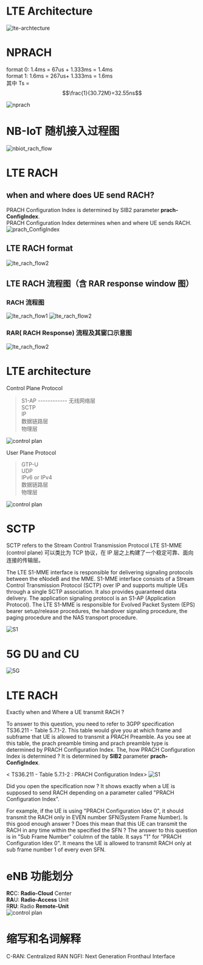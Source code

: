 <script src="https://cdn.mathjax.org/mathjax/latest/MathJax.js?config=TeX-AMS-MML_HTMLorMML" type="text/javascript"></script>
# LTE Architecture
![lte-archtecture](http://taichiorange.github.io/images/lte_arch/LTE-network-architecture.png)

# NPRACH
format 0: 1.4ms = 67us + 1.333ms = 1.4ms  
format 1: 1.6ms = 267us+ 1.333ms = 1.6ms  
其中 Ts = $$\frac{1}{30.72M}=32.55ns$$

![nprach](http://taichiorange.github.io/images/nb_iot/LTE_NB_RACH_TimeFrequencyStructure_01.png)

# NB-IoT 随机接入过程图
![nbiot_rach_flow](http://taichiorange.github.io/images/nb_iot/LTE_NB_RACH_InitialAttach_01.png)

# LTE RACH
## when and where does UE send RACH?
PRACH Configuration Index is determined by SIB2 parameter **prach-ConfigIndex**.  
PRACH Configuration Index determines when and where UE sends RACH.  
![prach_ConfigIndex](http://taichiorange.github.io/images/lte_initial_attach/RACH_Configuration_Index.png)

## LTE RACH format
![lte_rach_flow2](http://taichiorange.github.io/images/lte_initial_attach/xxx.png) 


## LTE RACH 流程图（含 RAR response window 图）
### RACH 流程图  
![lte_rach_flow1](http://taichiorange.github.io/images/lte_initial_attach/FullRACH_Sample01.png)
![lte_rach_flow2](http://taichiorange.github.io/images/lte_initial_attach/FullRACH_Sample02.png)  
### RAR( RACH Response) 流程及其窗口示意图
![lte_rach_flow2](http://taichiorange.github.io/images/lte_initial_attach/RAR_response_window.png)  


# LTE architecture

Control Plane Protocol
> S1-AP  ------------ 无线网络层  
> SCTP  
> IP  
> 数据链路层  
> 物理层

![control plan](http://taichiorange.github.io/images/lte_arch/control_plan.png)

User Plane Protocol
> GTP-U  
> UDP  
> IPv6 or IPv4  
> 数据链路层  
> 物理层

![control plan](http://taichiorange.github.io/images/lte_arch/user_plan.png)

# SCTP

SCTP refers to the Stream Control Transmission Protocol
LTE S1-MME (control plane)
可以类比为 TCP 协议，在 IP 层之上构建了一个稳定可靠、面向连接的传输层。

The LTE S1-MME interface is responsible for delivering signaling protocols between the eNodeB and the MME. S1-MME interface consists of a Stream Control Transmission Protocol (SCTP) over IP and supports multiple UEs through a single SCTP association. It also provides guaranteed data delivery. The application signaling protocol is an S1-AP (Application Protocol). The LTE S1-MME is responsible for Evolved Packet System (EPS) bearer setup/release procedures, the handover signaling procedure, the paging procedure and the NAS transport procedure.

![S1](http://taichiorange.github.io/images/lte_arch/CableFree-S1-lte-interface.gif)

# 5G DU and CU
![5G](http://taichiorange.github.io/images/5G/5G_arch_E1F1-1.png)

# LTE RACH
Exactly when and Where a UE transmit RACH ?

 

To answer to this question, you need to refer to 3GPP specification TS36.211 - Table 5.7.1-2. This table would give you at which frame and subframe that UE is allowed to transmit a PRACH Preamble. As you see at this table, the prach preamble timing and prach preamble type is determined by PRACH Configuration Index. The, how PRACH Configuration Index is determined ? It is determined by **SIB2** parameter **prach-ConfigIndex**.

 

< TS36.211 - Table 5.7.1-2 : PRACH Configuration Index>
![S1](http://taichiorange.github.io/images/lte_arch/rach_when_where_36_211_Table_5_7_1_2_PRACH.png)


 

Did you open the specification now ? It shows exactly when a UE is supposed to send RACH depending on a parameter called "PRACH Configuration Index".

 

For example, if the UE is using "PRACH Configuration Idex 0", it should transmit the RACH only in EVEN number SFN(System Frame Number). Is this good enough answer ? Does this mean that this UE can transmit the RACH in any time within the specified the SFN ? The answer to this question is in "Sub Frame Number" colulmn of the table. It says "1" for "PRACH Configuration Idex 0". It means the UE is allowed to transmit RACH only at sub frame number 1 of every even SFN.

# eNB 功能划分

**RC**C: **Radio-Cloud** Center  
**RA**U: **Radio-Access** Unit  
R**RU**: Radio **Remote-Unit**  
![control plan](http://taichiorange.github.io/images/openairinterface/eNB_Functional_Splits.png)

# 缩写和名词解释
C-RAN: Centralized RAN
NGFI:  Next Generation Fronthaul Interface
